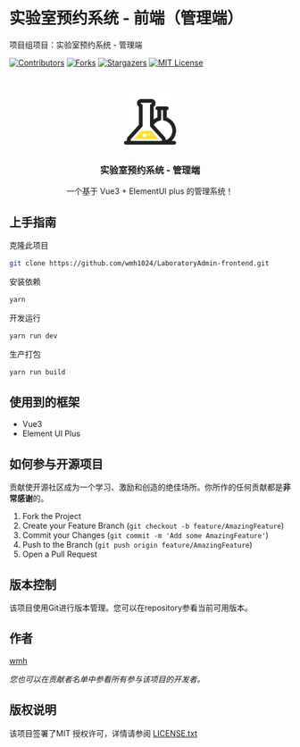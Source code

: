 

# 实验室预约系统 - 前端（管理端）

项目组项目：实验室预约系统 - 管理端

<!-- PROJECT SHIELDS -->
[![Contributors][contributors-shield]][contributors-url]
[![Forks][forks-shield]][forks-url]
[![Stargazers][stars-shield]][stars-url]
[![MIT License][license-shield]][license-url]
<!-- PROJECT LOGO -->
<br />

<p align="center">
  <a href="https://github.com/wmh1024/LaboratoryAdmin-frontend">
    <img src="images/logo.png" alt="Logo" width="100" height="100">
  </a>

  <h3 align="center">实验室预约系统 - 管理端</h3>
  <p align="center">
    一个基于 Vue3 + ElementUI plus 的管理系统！
    <br />

</p>

## 上手指南

克隆此项目

```sh
git clone https://github.com/wmh1024/LaboratoryAdmin-frontend.git
```

安装依赖

```sh
yarn
```

开发运行

```sh
yarn run dev
```

生产打包

```sh
yarn run build
```

## 使用到的框架

- Vue3
- Element UI Plus

## 如何参与开源项目

贡献使开源社区成为一个学习、激励和创造的绝佳场所。你所作的任何贡献都是**非常感谢**的。


1. Fork the Project
2. Create your Feature Branch (`git checkout -b feature/AmazingFeature`)
3. Commit your Changes (`git commit -m 'Add some AmazingFeature'`)
4. Push to the Branch (`git push origin feature/AmazingFeature`)
5. Open a Pull Request

## 版本控制

该项目使用Git进行版本管理。您可以在repository参看当前可用版本。

## 作者

[wmh](https://wmhwiki.cn)

 *您也可以在贡献者名单中参看所有参与该项目的开发者。*

## 版权说明

该项目签署了MIT 授权许可，详情请参阅 [LICENSE.txt](https://github.com/wmh1024/LaboratoryAdmin-frontend/blob/main/LICENSE.txt)

<!-- links -->
[your-project-path]:wmh1024/LaboratoryAdmin-frontend
[contributors-shield]: https://img.shields.io/github/contributors/wmh1024/LaboratoryAdmin-frontend.svg?style=flat-square
[contributors-url]: https://github.com/wmh1024/LaboratoryAdmin-frontend/graphs/contributors
[forks-shield]: https://img.shields.io/github/forks/wmh1024/LaboratoryAdmin-frontend.svg?style=flat-square
[forks-url]: https://github.com/wmh1024/LaboratoryAdmin-frontend/network/members
[stars-shield]: https://img.shields.io/github/stars/wmh1024/LaboratoryAdmin-frontend.svg?style=flat-square
[stars-url]: https://github.com/wmh1024/LaboratoryAdmin-frontend/stargazers
[issues-shield]: https://img.shields.io/github/issues/wmh1024/LaboratoryAdmin-frontend.svg?style=flat-square
[issues-url]: https://img.shields.io/github/issues/wmh1024/LaboratoryAdmin-frontend.svg
[license-shield]: https://img.shields.io/github/license/wmh1024/LaboratoryAdmin-frontend.svg?style=flat-square
[license-url]: https://github.com/wmh1024/LaboratoryAdmin-frontend/blob/master/LICENSE.txt
[linkedin-shield]: https://img.shields.io/badge/-LinkedIn-black.svg?style=flat-square&logo=linkedin&colorB=555
[linkedin-url]: https://linkedin.com/in/shaojintian
